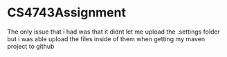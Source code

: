 # CS4743Assignment
The only issue that i had was that it didnt let me upload the .settings folder but i was able upload the files inside of them when getting my maven project to github
